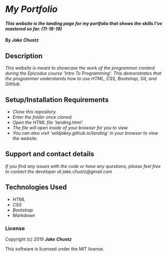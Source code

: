 # _My Portfolio_

#### _This website is the landing page for my portfolio that shows the skills I've mastered so far. (11-18-19)_

#### By _**Jake Chustz**_

## Description

_This website is meant to showcase the work of the programmer created during the Epicodus course 'Intro To Programming'. This demonstrates that the programmer understands how to use HTML, CSS, Bootstrap, Git, and GitHub._

## Setup/Installation Requirements

* _Clone this repository._
* _Enter the folder once cloned._
* _Open the HTML file 'landing.html'._
* _The file will open inside of your browser for you to view._
* _You can also visit 'wildjakey.github.io/landing' in your browser to view the website._

## Support and contact details

_If you find any issues with the code or have any questions, please feel free to contact the developer at jake.chustz@gmail.com_

## Technologies Used

* _HTML_
* _CSS_
* _Bootstrap_
* _Markdown_

### License

Copyright (c) 2019 **_Jake Chustz_**

This software is licensed under the MIT license.